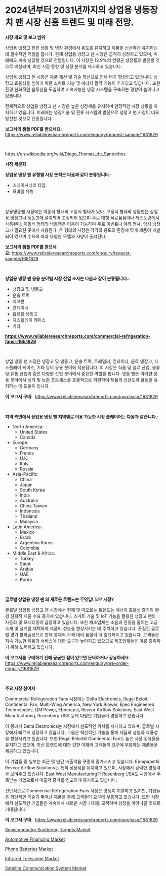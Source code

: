 <p><h1>2024년부터 2031년까지의 상업용 냉동장치 팬 시장 신흥 트렌드 및 미래 전망.</h1></p><p><strong>시장 개요 및 보고 범위</strong></p>
<p><p>상업용 냉장고 팬은 냉동 및 냉장 환경에서 온도를 유지하고 제품을 신선하게 유지하는 데 필수적인 역할을 합니다. 현재 상업용 냉장고 팬 시장은 급격히 성장하고 있으며, 미래에도 계속 성장할 것으로 전망됩니다. 이 시장은 12.9%의 연평균 성장률로 발전할 것으로 예상되며, 최신 시장 동향 및 성장 분석을 제시하고 있습니다.</p><p>상업용 냉장고 팬 시장은 제품 개선 및 기술 혁신으로 인해 더욱 향상되고 있습니다. 냉장고 효율성을 높이기 위한 스마트 기술 및 에너지 절약 기능이 추가되고 있습니다. 또한 환경 친화적인 솔루션을 도입하여 지속가능한 냉장 시스템을 구축하는 경향이 늘어나고 있습니다.</p><p>전체적으로 상업용 냉장고 팬 시장은 높은 성장세를 유지하며 안정적인 시장 상황을 유지하고 있습니다. 미래에는 냉장기술 및 환류 시스템의 발전으로 냉장고 팬 시장이 더욱 발전할 것으로 전망됩니다.</p></p>
<p><strong>보고서의 샘플 PDF를 받으세요:</strong> <a href="https://www.reliableresearchreports.com/enquiry/request-sample/1681829">https://www.reliableresearchreports.com/enquiry/request-sample/1681829</a></p>
<p>&nbsp;</p>
<p><a href="https://en.wikipedia.org/wiki/Diego_Thomas_de_Santuchos">https://en.wikipedia.org/wiki/Diego_Thomas_de_Santuchos</a></p>
<p><strong>시장 세분화</strong></p>
<p><strong>상업용 냉장 팬 유형별 시장 분석은 다음과 같이 분류됩니다.:</strong></p>
<p><ul><li>스테이셔너리 타입</li><li>모바일 유형</li></ul></p>
<p>&nbsp;</p>
<p><p>상용냉동팬 시장에는 이동식 형태와 고정식 형태가 있다. 고정식 형태의 냉동팬은 상업용 냉장고나 냉동고에 설치되어 고정되어 있으며 주로 대형 식료품점이나 레스토랑에서 사용된다. 이동식 형태의 냉동팬은 이동이 가능하며 주로 이벤트나 야외 행사, 임시 냉장고가 필요한 곳에서 사용된다. 두 형태의 시장은 각각의 용도와 환경에 맞게 제품이 개발되어 있으며 수요에 따라 다양한 모델과 사양이 출시된다.</p></p>
<p><strong>보고서의 샘플 PDF를 받으세요:</strong>&nbsp;<a href="https://www.reliableresearchreports.com/enquiry/request-sample/1681829">https://www.reliableresearchreports.com/enquiry/request-sample/1681829</a></p>
<p>&nbsp;</p>
<p><strong> 상업용 냉장 팬 응용 분야별 시장 산업 조사는 다음과 같이 분류됩니다.:</strong></p>
<p><ul><li>냉장고 및 냉동고</li><li>운송 트럭</li><li>예고편</li><li>컨테이너</li><li>음료용 냉장고</li><li>디스플레이 케이스</li><li>기타</li></ul></p>
<p><strong><a href="https://www.reliableresearchreports.com/commercial-refrigeration-fans-r1681829">https://www.reliableresearchreports.com/commercial-refrigeration-fans-r1681829</a></strong></p>
<p>&nbsp;</p>
<p><p>상업 냉동 팬 시장은 냉장고 및 냉동고, 운송 트럭, 트레일러, 컨테이너, 음료 냉장고, 디스플레이 케이스, 기타 등의 응용 분야에 적용됩니다. 이 시장은 식품 및 음료 산업, 물류 및 유통 산업과 같은 다양한 산업 분야에서 중요한 역할을 합니다. 냉동 팬은 이러한 응용 분야에서 냉각 및 보존 프로세스를 효율적으로 지원하여 제품의 신선도와 품질을 유지하는 데 도움이 됩니다.</p></p>
<p><strong>이 보고서 구매:</strong>&nbsp; <a href="https://www.reliableresearchreports.com/purchase/1681829">https://www.reliableresearchreports.com/purchase/1681829</a></p>
<p>&nbsp;</p>
<p><strong>지역 측면에서 상업용 냉장 팬 지역별로 이용 가능한 시장 플레이어는 다음과 같습니다.:</strong></p>
<p><ul>
    <li>
        North America:
        <ul>
            <li>United States</li>
            <li>Canada</li>
        </ul>
    </li>
    <li>
        Europe:
        <ul>
            <li>Germany</li>
            <li>France</li>
            <li>U.K.</li>
            <li>Italy</li>
            <li>Russia</li>
        </ul>
    </li>
    <li>
        Asia-Pacific:
        <ul>
            <li>China</li>
            <li>Japan</li>
            <li>South Korea</li>
            <li>India</li>
            <li>Australia</li>
            <li>China Taiwan</li>
            <li>Indonesia</li>
            <li>Thailand</li>
            <li>Malaysia</li>
        </ul>
    </li>
    <li>
        Latin America:
        <ul>
            <li>Mexico</li>
            <li>Brazil</li>
            <li>Argentina Korea</li>
            <li>Colombia</li>
        </ul>
    </li>
    <li>
        Middle East & Africa:
        <ul>
            <li>Turkey</li>
            <li>Saudi</li>
            <li>Arabia</li>
            <li>UAE</li>
            <li>Korea</li>
        </ul>
    </li>
    </ul></p>
<p>&nbsp;</p>
<p><strong>글로벌 상업용 냉장 팬 의 새로운 트렌드는 무엇입니까? 시장?</strong></p>
<p><p>글로벌 상업용 냉장고 팬 시장에서 현재 및 떠오르는 트렌드는 에너지 효율성 증가와 환경 친화적 제품 수요 증가에 있습니다. 스마트 기술 및 IoT 기능을 활용한 냉장고 팬의 자동화 및 모니터링이 급증하고 있습니다. 또한 제조업체는 소음과 진동을 줄이는 고급 소재 및 설계를 채택하여 제품의 성능을 향상시키는 데 주력하고 있습니다. 끈질긴 글로벌 경기 불확실성으로 인해 경제적 가격 대비 품질이 더 중요해지고 있습니다. 고객들은 지속 가능한 제품과 서비스에 대한 요구가 높아지고 있으므로 제조업체들은 이를 충족하기 위해 노력하고 있습니다.</p></p>
<p><strong>이 보고서를 구매하기 전에 궁금한 점이 있으면 문의하거나 공유하세요.</strong>- <a href="https://www.reliableresearchreports.com/enquiry/pre-order-enquiry/1681829">https://www.reliableresearchreports.com/enquiry/pre-order-enquiry/1681829</a></p>
<p>&nbsp;</p>
<p><strong>주요 시장 참여자</strong></p>
<p><p>Commercial Refrigeration Fans 시장에는 Delta Electronics, Regal Beloit, Continental Fan, Multi-Wing America, New York Blower, Epec Engineered Technologies, QM Power, Ebmpapst, Revcor Airflow Solutions, East West Manufacturing, Rosenberg USA 등의 다양한 기업들이 경쟁하고 있습니다.</p><p>이 중에서 Delta Electronics는 시장에서 선도적인 위치를 차지하고 있으며, 글로벌 시장에서 빠르게 성장하고 있습니다. 그들은 혁신적인 기술을 통해 제품의 성능과 효율성을 향상시키고 있습니다. 또한 Regal Beloit와 Continental Fan도 높은 시장 점유율을 유지하고 있으며, 최신 트렌드에 대한 강한 이해와 고객들의 요구에 부응하는 제품들을 제공하고 있습니다.</p><p>이 기업들 중 일부는 최근 몇 년간 매출액을 꾸준히 증가시키고 있습니다. Ebmpapst와 Revcor Airflow Solutions는 특히 성장세를 유지하고 있으며, 시장에서 강력한 경쟁력을 보여주고 있습니다. East West Manufacturing과 Rosenberg USA도 시장에서 주목받는 기업으로서 매출액 증가를 견고하게 유지하고 있습니다.</p><p>전반적으로 Commercial Refrigeration Fans 시장은 경쟁이 치열하고 있지만, 기업들은 혁신적인 기술과 뛰어난 제품을 통해 고객들의 요구에 부응하고 있습니다. 또한 시장에서 선도적인 기업들은 계속해서 새로운 시장 기회를 모색하며 성장을 이어나갈 것으로 기대됩니다.</p></p>
<p><strong>이 보고서 구매:</strong>&nbsp;&nbsp;<a href="https://www.reliableresearchreports.com/purchase/1681829">https://www.reliableresearchreports.com/purchase/1681829</a></p>
<p><p><a href="https://www.linkedin.com/pulse/semiconductor-sputtering-targets-market-share-new-trends-at0df">Semiconductor Sputtering Targets Market</a></p><p><a href="https://github.com/MaryamSipes/Market-Research-Report-List-1/blob/main/automotive-financing-market.md">Automotive Financing Market</a></p><p><a href="https://www.linkedin.com/pulse/phone-batteries-industry-analysis-report-its-market-size-wqknf">Phone Batteries Market</a></p><p><a href="https://issuu.com/reportprime-2/docs/infrared-telescope-market-size-2030.pptx">Infrared Telescope Market</a></p><p><a href="https://issuu.com/reportprime-2/docs/satellite-communication-system-market-size-2030.pp">Satellite Communication System Market</a></p></p>